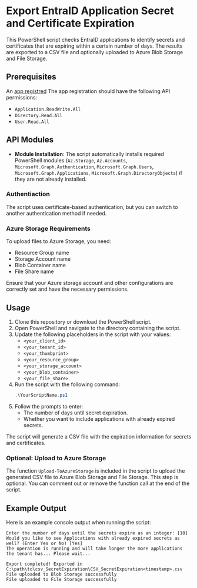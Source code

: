 # Export EntraID Application Secret and Certificate Expiration 

This PowerShell script checks EntraID applications to identify secrets and certificates that are expiring within a certain number of days. The results are exported to a CSV file and optionally uploaded to Azure Blob Storage and File Storage.

## Prerequisites
An [app registred](https://learn.microsoft.com/en-us/entra/identity-platform/quickstart-register-app?tabs=certificate)
The app registration should have the following API permissions:
- `Application.ReadWrite.All`
- `Directory.Read.All`
- `User.Read.All`

## API Modules
-   **Module Installation**: The script automatically installs required PowerShell modules (`Az.Storage`, `Az.Accounts`, `Microsoft.Graph.Authentication`, `Microsoft.Graph.Users`, `Microsoft.Graph.Applications`, `Microsoft.Graph.DirectoryObjects`) if they are not already installed.

### Authentiaction
The script uses certificate-based authentication, but you can switch to another authentication method if needed.

### Azure Storage Requirements

To upload files to Azure Storage, you need:
- Resource Group name
- Storage Account name
- Blob Container name
- File Share name

Ensure that your Azure storage account and other configurations are correctly set and have the necessary permissions.

## Usage

1. Clone this repository or download the PowerShell script.
2. Open PowerShell and navigate to the directory containing the script.
3. Update the following placeholders in the script with your values:
   - `<your_client_id>`
   - `<your_tenant_id>`
   - `<your_thumbprint>`
   - `<your_resource_group>`
   - `<your_storage_account>`
   - `<your_blob_container>`
   - `<your_file_share>`
4. Run the script with the following command:
   ```powershell
   .\YourScriptName.ps1

1.  Follow the prompts to enter:
    -   The number of days until secret expiration.
    -   Whether you want to include applications with already expired secrets.

The script will generate a CSV file with the expiration information for secrets and certificates.

### Optional: Upload to Azure Storage

The function `Upload-ToAzureStorage` is included in the script to upload the generated CSV file to Azure Blob Storage and File Storage. This step is optional. You can comment out or remove the function call at the end of the script.

Example Output
--------------

Here is an example console output when running the script:

```
Enter the number of days until the secrets expire as an integer: [10]
Would you like to see Applications with already expired secrets as well? (Enter Yes or No) [Yes]
The operation is running and will take longer the more applications the tenant has... Please wait...

Export completed! Exported in C:\path\to\csv_SecretExpiration\CSV_SecretExpiration<timestamp>.csv
File uploaded to Blob Storage successfully
File uploaded to File Storage successfully
```
